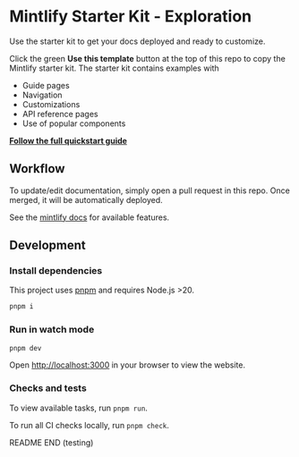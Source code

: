 # Mintlify Starter Kit - Exploration

Use the starter kit to get your docs deployed and ready to customize.

Click the green **Use this template** button at the top of this repo to copy the Mintlify starter kit. The starter kit contains examples with

- Guide pages
- Navigation
- Customizations
- API reference pages
- Use of popular components

**[Follow the full quickstart guide](https://starter.mintlify.com/quickstart)**

## Workflow

To update/edit documentation, simply open a pull request in this repo. Once
merged, it will be automatically deployed.

See the [mintlify docs](https://mintlify.com/docs/quickstart) for available
features.

## Development

### Install dependencies

This project uses [pnpm](https://pnpm.io/) and requires Node.js >20.

```bash
pnpm i
```

### Run in watch mode

```bash
pnpm dev
```

Open [http://localhost:3000](http://localhost:3000) in your browser to view the
website.

### Checks and tests

To view available tasks, run `pnpm run`.

To run all CI checks locally, run `pnpm check`.

README END (testing)